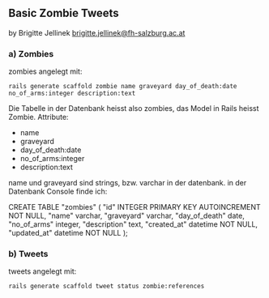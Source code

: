 ## Basic Zombie Tweets

by Brigitte Jellinek <brigitte.jellinek@fh-salzburg.ac.at>

### a) Zombies

zombies angelegt mit:

    rails generate scaffold zombie name graveyard day_of_death:date no_of_arms:integer description:text

Die Tabelle in der Datenbank heisst also zombies, das Model in Rails heisst Zombie.
Attribute:

* name 
* graveyard 
* day_of_death:date 
* no_of_arms:integer 
* description:text

name und graveyard sind strings, bzw. varchar in der datenbank.
in der Datenbank Console finde ich:

  CREATE TABLE "zombies" (
    "id" INTEGER PRIMARY KEY AUTOINCREMENT NOT NULL, 
    "name" varchar, 
    "graveyard" varchar, 
    "day_of_death" date, 
    "no_of_arms" integer, 
    "description" text, 
    "created_at" datetime NOT NULL, 
    "updated_at" datetime NOT NULL
  );

### b) Tweets

tweets angelegt mit:

    rails generate scaffold tweet status zombie:references



